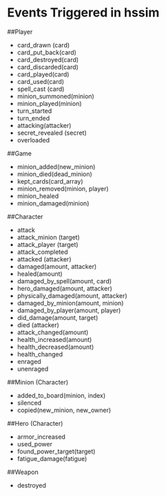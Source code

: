 Events Triggered in hssim
=========================

##Player

 * card_drawn (card)
 * card_put_back(card)
 * card_destroyed(card)
 * card_discarded(card)
 * card_played(card)
 * card_used(card)
 * spell_cast (card)
 * minion_summoned(minion)
 * minion_played(minion)
 * turn_started
 * turn_ended
 * attacking(attacker)
 * secret_revealed (secret)
 * overloaded

##Game
 * minion_added(new_minion)
 * minion_died(dead_minion)
 * kept_cards(card_array)
 * minion_removed(minion, player)
 * minion_healed
 * minion_damaged(minion)
 
##Character
 * attack
 * attack_minion (target)
 * attack_player (target)
 * attack_completed
 * attacked (attacker)
 * damaged(amount, attacker)
 * healed(amount)
 * damaged_by_spell(amount, card)
 * hero_damaged(amount, attacker)
 * physically_damaged(amount, attacker)
 * damaged_by_minion(amount, minion)
 * damaged_by_player(amount, player)
 * did_damage(amount, target)
 * died (attacker)
 * attack_changed(amount)
 * health_increased(amount)
 * health_decreased(amount)
 * health_changed
 * enraged
 * unenraged
 
##Minion (Character)
 * added_to_board(minion, index)
 * silenced
 * copied(new_minion, new_owner)

 
##Hero (Character)
 * armor_increased
 * used_power
 * found_power_target(target)
 * fatigue_damage(fatigue)
 
##Weapon
 * destroyed